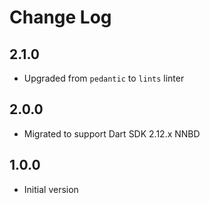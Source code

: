 # Change Log

## 2.1.0

* Upgraded from `pedantic` to `lints` linter

## 2.0.0

* Migrated to support Dart SDK 2.12.x NNBD

## 1.0.0

* Initial version
